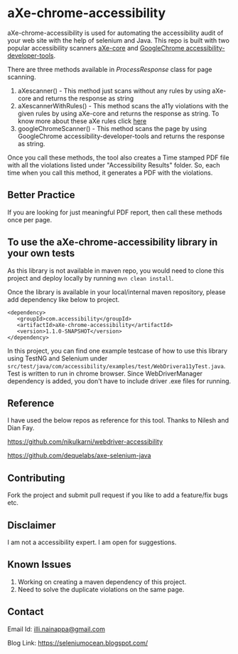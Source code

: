 # aXe-chrome-accessibility #

aXe-chrome-accessibility is used for automating the accessibility audit of your web site with the help of selenium and Java. This repo is built with two popular accessibility scanners [aXe-core][1] and [GoogleChrome accessibility-developer-tools][2]. 

There are three methods available in <i>ProcessResponse</i> class for page scanning. 
1. aXescanner() - This method just scans without any rules by using aXe-core and returns the response as string
2. aXescannerWithRules() - This method scans the a11y violations with the given rules by using aXe-core and returns the response as                                string. To know more about these aXe rules click [here][3]
3. googleChromeScanner() - This method scans the page by using GoogleChrome accessibility-developer-tools and returns the response as                              string.
 
Once you call these methods, the tool also creates a Time stamped PDF file with all the violations listed under "Accessibility Results" folder. So, each time when you call this method, it generates a PDF with the violations.

## Better Practice ##

If you are looking for just meaningful PDF report, then call these methods once per page.

## To use the aXe-chrome-accessibility library in your own tests ##

As this library is not available in maven repo, you would need to clone this project and deploy locally by running `mvn clean install`.

Once the library is available in your local/internal maven repository, please add dependency like below to project.

```
<dependency>
   <groupId>com.accessibility</groupId>
   <artifactId>aXe-chrome-accessibility</artifactId>
   <version>1.1.0-SNAPSHOT</version>
</dependency>
```

In this project, you can find one example testcase of how to use this library using TestNG and Selenium under `src/test/java/com/accessibility/examples/test/WebDrivera11yTest.java`. Test is written to run in chrome browser. Since WebDriverManager dependency is added, you don't have to include driver .exe files for running.  

## Reference ##

I have used the below repos as reference for this tool. Thanks to Nilesh and Dian Fay.

https://github.com/nikulkarni/webdriver-accessibility

https://github.com/dequelabs/axe-selenium-java

## Contributing ##

Fork the project and submit pull request if you like to add a feature/fix bugs etc.
	
## Disclaimer ##

I am not a accessibility expert. I am open for suggestions.

## Known Issues ##
1. Working on creating a maven dependency of this project.
2. Need to solve the duplicate violations on the same page. 

## Contact ##

Email Id: illi.nainappa@gmail.com

Blog Link: https://seleniumocean.blogspot.com/


[1]: https://github.com/dequelabs/axe-core/tree/master "aXe-core"
[2]: https://github.com/GoogleChrome/accessibility-developer-tools "GoogleChrome accessibility-developer-tools"
[3]: https://dequeuniversity.com/rules/axe/3.1
